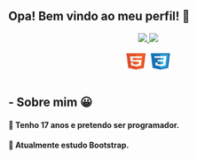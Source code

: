 ## Opa! Bem vindo ao meu perfil!  👋

 <div align="center">
    <a href="https://github.com/filipenevesz">
        <img height="150em" src="https://github-readme-stats.vercel.app/api?username=filipenevesz&show_icons=true&theme=dracula&include_all_commits=true&count_private=true&title_color=7d2085"/>
        <img height="150em" src="https://github-readme-stats.vercel.app/api/top-langs/?username=filipenevesz&layout=compact&langs_count=7&theme=dracula&title_color=8e42fe"/>
    </a>
</div>

<div style="display: inline_block" align="center"> <br>
<img align="center" alt="Filipe-HTML" height="30" width="40" src="https://raw.githubusercontent.com/devicons/devicon/master/icons/html5/html5-original.svg">
<img align="center" alt="Filipe-CSS" height="30" width="40" src="https://raw.githubusercontent.com/devicons/devicon/master/icons/css3/css3-original.svg">
</div>
 <br>
  
 ## - Sobre mim 😀
 
#### 🔑 Tenho 17 anos e pretendo ser programador.
#### 🔑 Atualmente estudo Bootstrap.

  
  

